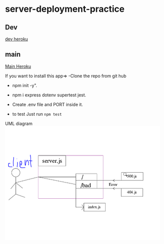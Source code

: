 # server-deployment-practice

## Dev
[dev heroku](https://boodah96-server-deploy-dev.herokuapp.com/)

## main
[Main Heroku](https://boodah96-server-deploy-prod.herokuapp.com/)

If you want to install this app=>
 -Clone the repo from git hub
- npm init -y".
- npm i express dotenv supertest jest.

- Create .env file and PORT inside it.

- to test 
Just run `npm test`

UML diagram
![uml](./lab1.PNG)